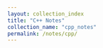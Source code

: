 ```yaml
---
layout: collection_index
title: "C++ Notes"
collection_name: "cpp_notes"
permalink: /notes/cpp/
---
```

